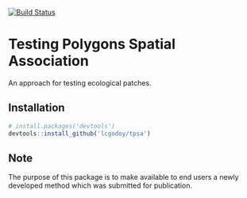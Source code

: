 [![Build Status](https://travis-ci.org/lcgodoy/tpsa.svg?branch=master)](https://travis-ci.org/lcgodoy/tpsa)

# Testing Polygons Spatial Association

An approach for testing ecological patches.

## Installation 

```r
# install.packages('devtools')
devtools::install_github('lcgodoy/tpsa')
```

## Note

The purpose of this package is to make available to end users a newly developed
method which was submitted for publication.
